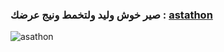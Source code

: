 
### صير خوش وليد ولتخمط ونيج عرضك : [astathon](https://t.me/astathon) ###

![asathon](https://telegra.ph/file/64154a476f31e60f72d28.jpg)
